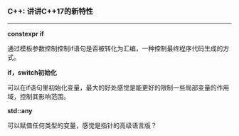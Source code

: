 ### C++: 讲讲C++17的新特性

------

**constexpr if**

通过模板参数控制控制if语句是否被转化为汇编，一种控制最终程序代码生成的方式。

**if，switch初始化**

可以在if语句里初始化变量，最大的好处感觉是能更好的限制一些局部变量的作用域，控制其影响范围。

**std::any**

可以赋值任何类型的变量，感觉是指针的高级语言版？
